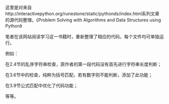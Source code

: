 这里是对来自http://interactivepython.org/runestone/static/pythonds/index.html系列文章的源代码整理。《Problem Solving with Algorithms and Data Structures using Python》



笔者在该网站阅读学习这一书籍时，重新整理了相应的代码，每个文件均可单独运行。

例如：

在2.4节的乱序字符串检查，原作者的第一段代码没有首先进行字符串长度判断；

在3.6节中的检查，纯粹为括号匹配，若有数字则不能判断，添加了此功能；

在3.9节公式匹配中优化了代码功能；

等等。



